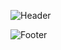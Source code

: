 ![Header](https://capsule-render.vercel.app/api?type=waving&height=201&color=gradient&reversal=false)


![Footer](https://capsule-render.vercel.app/api?type=waving&height=201&color=gradient&reversal=false&section=footer)
